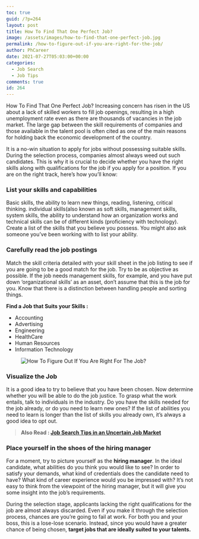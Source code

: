 ```yaml
---
toc: true
guid: /?p=264
layout: post
title: How To Find That One Perfect Job?
image: /assets/images/how-to-find-that-one-perfect-job.jpg
permalink: /how-to-figure-out-if-you-are-right-for-the-job/
author: PhCareer
date: 2021-07-27T05:03:00+00:00
categories:
  - Job Search
  - Job Tips
comments: true
id: 264
---
```



How To Find That One Perfect Job? Increasing concern has risen in the US about a lack of skilled workers to fill job openings, resulting in a high unemployment rate even as there are thousands of vacancies in the job market. The large gap between the skill requirements of companies and those available in the talent pool is often cited as one of the main reasons for holding back the economic development of the country.

It is a no-win situation to apply for jobs without possessing suitable skills. During the selection process, companies almost always weed out such candidates. This is why it is crucial to decide whether you have the right skills along with qualifications for the job if you apply for a position. If you are on the right track, here&#8217;s how you&#8217;ll know:

### **List your skills and capabilities**

Basic skills, the ability to learn new things, reading, listening, critical thinking. individual skills(also known as soft skills, management skills, system skills, the ability to understand how an organization works and technical skills can be of different kinds (proficiency with technology). Create a list of the skills that you believe you possess. You might also ask someone you&#8217;ve been working with to list your ability.

### **Carefully read the job postings**

Match the skill criteria detailed with your skill sheet in the job listing to see if you are going to be a good match for the job. Try to be as objective as possible. If the job needs management skills, for example, and you have put down &#8216;organizational skills&#8217; as an asset, don&#8217;t assume that this is the job for you. Know that there is a distinction between handling people and sorting things.

**Find a Job that Suits your Skills :**


  * Accounting
  * Advertising
  * Engineering
  * HealthCare
  * Human Resources
  * Information Technology
  
  <figure class="wp-block-image size-large is-resized">

<img loading="lazy" src="/wp-content/uploads/2021/01/job-skills-1024x594.jpg" alt="How To Figure Out If You Are Right For The Job?" class="wp-image-265" width="667" height="386" srcset="/wp-content/uploads/2021/01/job-skills-1024x594.jpg 1024w, /wp-content/uploads/2021/01/job-skills-300x174.jpg 300w, /wp-content/uploads/2021/01/job-skills-768x445.jpg 768w, /wp-content/uploads/2021/01/job-skills.jpg 1200w" sizes="(max-width: 667px) 100vw, 667px" /> </figure> 

### **Visualize the Job**

It is a good idea to try to believe that you have been chosen. Now determine whether you will be able to do the job justice. To grasp what the work entails, talk to individuals in the industry. Do you have the skills needed for the job already, or do you need to learn new ones? If the list of abilities you need to learn is longer than the list of skills you already own, it&#8217;s always a good idea to opt out.

<blockquote class="wp-block-quote">
  <p>
    <strong>Also Read : <a href="/job-search-tips-in-an-uncertain-job-market/">Job Search Tips in an Uncertain Job Market</a></strong>
  </p>
</blockquote>

### **Place yourself in the shoes of the hiring manager**

For a moment, try to picture yourself as the **hiring manager**. In the ideal candidate, what abilities do you think you would like to see? In order to satisfy your demands, what kind of credentials does the candidate need to have? What kind of career experience would you be impressed with? It&#8217;s not easy to think from the viewpoint of the hiring manager, but it will give you some insight into the job&#8217;s requirements.

During the selection stage, applicants lacking the right qualifications for the job are almost always discarded. Even if you make it through the selection process, chances are you&#8217;re going to fail at work. For both you and your boss, this is a lose-lose scenario. Instead, since you would have a greater chance of being chosen,  **target jobs that are ideally suited to your talents.** 

 
